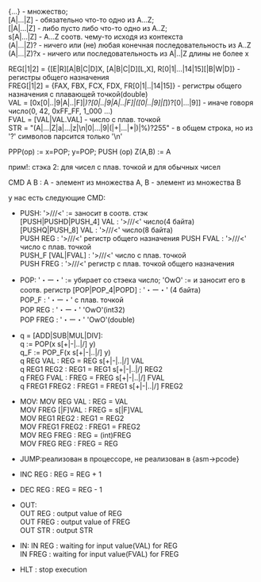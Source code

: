 {...} - множество;  
[A|...|Z] - обязательно что-то одно из A...Z;  
[|A|...|Z] - либо пусто либо что-то одно из A..Z;  
s[A|...|Z] - A...Z соотв. чему-то исходя из контекста  
(A|...|Z)? - ничего или (не) любая конечная последовательность из A..Z  
(A|...|Z)?x - ничего или последовательность из A|..|Z длины не более x  

REG[|1|2] = {[E|R][A|B|C|D]X, [A|B|C|D][L,X], R[0|1|...|14|15][|B|W|D]} - регистры общего назначения  
FREG[|1|2] = {FAX, FBX, FCX, FDX, FR[0|1|..|14|15]} - регистры общего назначения с плавающей точкой(double)  
VAL = [0x[0|..|9|A|..|F]|_)?[0|..|9|A|..|F]|([0|..|9]|[_])?[0|...|9]] - иначе говоря число(0, 42, 0xFF_FF, 1_000 ...)  
FVAL = [VAL|VAL.VAL] - число с плав. точкой  
STR = "(A|...|Z|a|...|z|\n|0|...|9|(|+|...|*|)|%)?255" - в общем строка, но из '\?' символов парсится только '\n'  

PPP(op) := x=POP; y=POP; PUSH (op)
Z(A,B) := A 

прим!: стэка 2: для чисел с плав. точкой и для обычных чисел

CMD A B : A - элемент из множества A, B - элемент из множества B  

у нас есть следующие CMD:
- PUSH: '>///<' := заносит в соотв. стэк  
[PUSH|PUSHD|PUSH_4] VAL : '>///<' число(4 байта)  
[PUSHQ|PUSH_8] VAL : '>///<' число(8 байта)  
PUSH REG : '>///<' регистр общего назначения 
PUSH FVAL : '>///<' число с плав. точкой  
PUSH_F [VAL|FVAL] : '>///<' число с плав. точкой  
PUSH FREG : '>///<' регистр с плав. точкой общего назначения  

- POP: '・ー・' := убирает со стэека число; 'OwO' := и заносит его в соотв. регистр
[POP|POP_4|POPD] : '・ー・' (4 байта)  
POP_F : '・ー・' с плав. точкой  
POP REG : '・ー・' 'OwO'(int32)  
POP FREG : '・ー・' 'OwO'(double)  

- q = [ADD|SUB|MUL|DIV]:  
q := POP(x s[+|-|..|/] y)  
q_F := POP_F(x s[+|-|..|/] y)  
q REG VAL : REG = REG s[+|-|..|/] VAL  
q REG1 REG2  : REG1 = REG1 s[+|-|..|/] REG2  
q FREG FVAL : FREG = FREG s[+|-|..|/] FVAL  
q FREG1 FREG2 : FREG1 = FREG1 s[+|-|..|/] FREG2  

- MOV:
MOV REG VAL : REG = VAL  
MOV FREG [|F]VAL : FREG = s[|F]VAL  
MOV REG1 REG2 : REG1 = REG2  
MOV FREG1 FREG2 : FREG1 = FREG2  
MOV REG FREG : REG = (int)FREG  
MOV FREG REG : FREG = REG  

- JUMP:реализован в процессоре, не реализован в {asm->pcode}  

- INC REG : REG = REG + 1
- DEC REG : REG = REG - 1

- OUT:  
OUT REG : output value of REG  
OUT FREG : output value of FREG  
OUT STR : output STR

- IN:
IN REG : waiting for input value(VAL) for REG  
IN FREG : waiting for input value(FVAL) for FREG  

- HLT : stop execution  
